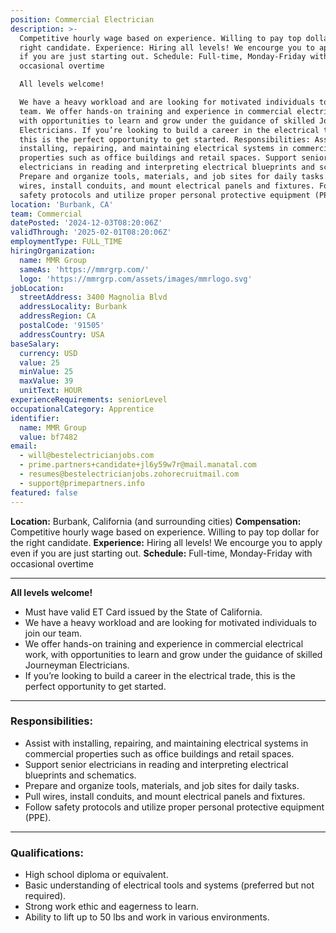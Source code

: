 ```yaml
---
position: Commercial Electrician
description: >-
  Competitive hourly wage based on experience. Willing to pay top dollar for the
  right candidate. Experience: Hiring all levels! We encourge you to apply even
  if you are just starting out. Schedule: Full-time, Monday-Friday with
  occasional overtime

  All levels welcome!

  We have a heavy workload and are looking for motivated individuals to join our
  team. We offer hands-on training and experience in commercial electrical work,
  with opportunities to learn and grow under the guidance of skilled Journeyman
  Electricians. If you’re looking to build a career in the electrical trade,
  this is the perfect opportunity to get started. Responsibilities: Assist with
  installing, repairing, and maintaining electrical systems in commercial
  properties such as office buildings and retail spaces. Support senior
  electricians in reading and interpreting electrical blueprints and schematics.
  Prepare and organize tools, materials, and job sites for daily tasks. Pull
  wires, install conduits, and mount electrical panels and fixtures. Follow
  safety protocols and utilize proper personal protective equipment (PPE).
location: 'Burbank, CA'
team: Commercial
datePosted: '2024-12-03T08:20:06Z'
validThrough: '2025-02-01T08:20:06Z'
employmentType: FULL_TIME
hiringOrganization:
  name: MMR Group
  sameAs: 'https://mmrgrp.com/'
  logo: 'https://mmrgrp.com/assets/images/mmrlogo.svg'
jobLocation:
  streetAddress: 3400 Magnolia Blvd
  addressLocality: Burbank
  addressRegion: CA
  postalCode: '91505'
  addressCountry: USA
baseSalary:
  currency: USD
  value: 25
  minValue: 25
  maxValue: 39
  unitText: HOUR
experienceRequirements: seniorLevel
occupationalCategory: Apprentice
identifier:
  name: MMR Group
  value: bf7482
email:
  - will@bestelectricianjobs.com
  - prime.partners+candidate+jl6y59w7r@mail.manatal.com
  - resumes@bestelectricianjobs.zohorecruitmail.com
  - support@primepartners.info
featured: false
---
```


**Location:** Burbank, California  (and surrounding cities)
**Compensation:** Competitive hourly wage based on experience. Willing to pay top dollar for the right candidate. 
**Experience:** Hiring all levels! We encourge you to apply even if you are just starting out.
**Schedule:** Full-time, Monday-Friday with occasional overtime  

---

**All levels welcome!**
- Must have valid ET Card issued by the State of California.
- We have a heavy workload and are looking for motivated individuals to join our team.
- We offer hands-on training and experience in commercial electrical work, with opportunities to learn and grow under the guidance of skilled Journeyman Electricians.
- If you’re looking to build a career in the electrical trade, this is the perfect opportunity to get started.

---

### Responsibilities:
- Assist with installing, repairing, and maintaining electrical systems in commercial properties such as office buildings and retail spaces.  
- Support senior electricians in reading and interpreting electrical blueprints and schematics.  
- Prepare and organize tools, materials, and job sites for daily tasks.  
- Pull wires, install conduits, and mount electrical panels and fixtures.  
- Follow safety protocols and utilize proper personal protective equipment (PPE).  

---

### Qualifications:
- High school diploma or equivalent.  
- Basic understanding of electrical tools and systems (preferred but not required).  
- Strong work ethic and eagerness to learn.  
- Ability to lift up to 50 lbs and work in various environments.  



